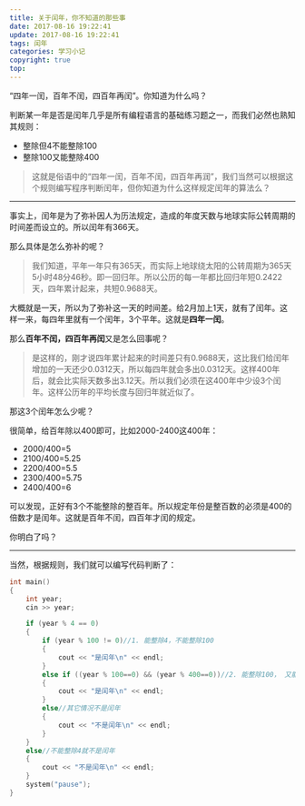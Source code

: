 ```yaml
---
title: 关于闰年，你不知道的那些事
date: 2017-08-16 19:22:41
update: 2017-08-16 19:22:41
tags: 闰年
categories: 学习小记
copyright: true
top:
---
```



“四年一闰，百年不闰，四百年再闰”。你知道为什么吗？

<!-- more -->



判断某一年是否是闰年几乎是所有编程语言的基础练习题之一，而我们必然也熟知其规则：


- 整除但4不能整除100
- 整除100又能整除400

>这就是俗语中的“四年一闰，百年不闰，四百年再润”，我们当然可以根据这个规则编写程序判断闰年，但你知道为什么这样规定闰年的算法么？


----------
事实上，闰年是为了弥补因人为历法规定，造成的年度天数与地球实际公转周期的时间差而设立的。所以闰年有366天。

那么具体是怎么弥补的呢？

>我们知道，平年一年只有365天，而实际上地球绕太阳的公转周期为365天5小时48分46秒。即一回归年。所以公历的每一年都比回归年短0.2422天，四年累计起来，共短0.9688天。

大概就是一天，所以为了弥补这一天的时间差。给2月加上1天，就有了闰年。这样一来，每四年里就有一个闰年，3个平年。这就是**四年一闰**。

那么**百年不闰，四百年再闰**又是怎么回事呢？

>是这样的，刚才说四年累计起来的时间差只有0.9688天，这比我们给闰年增加的一天还少0.0312天，所以每四年就会多出0.0312天。这样400年后，就会比实际天数多出3.12天。所以我们必须在这400年中少设3个闰年。这样公历年的平均长度与回归年就近似了。

那这3个闰年怎么少呢？

很简单，给百年除以400即可，比如2000-2400这400年：



- 2000/400=5
- 2100/400=5.25
- 2200/400=5.5
- 2300/400=5.75
- 2400/400=6

可以发现，正好有3个不能整除的整百年。所以规定年份是整百数的必须是400的倍数才是闰年。这就是百年不闰，四百年才闰的规定。

你明白了吗？


----------

当然，根据规则，我们就可以编写代码判断了：


```C++  
int main()
{
	int year;
	cin >> year;

	if (year % 4 == 0)
	{
		if (year % 100 != 0)//1. 能整除4，不能整除100
		{
			cout << "是闰年\n" << endl;
		}
		else if ((year % 100==0) && (year % 400==0))//2. 能整除100， 又能整除400
		{
			cout << "是闰年\n" << endl;
		}
		else//其它情况不是闰年
		{
			cout << "不是闰年\n" << endl;
		}
	}
	else//不能整除4就不是闰年
	{
		cout << "不是闰年\n" << endl;
	}
	system("pause");
}
```